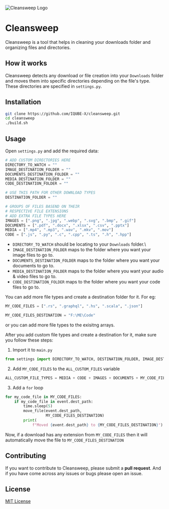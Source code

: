 ![Cleansweep Logo](https://i.ibb.co/ky2y99F/Untitled-design.png)

# Cleansweep

Cleansweep is a tool that helps in cleaning your downloads folder and organizing files and directories.

## How it works

Cleansweep detects any download or file creation into your `Downloads` folder and moves them into specific directories depending on the file's type. These directories are specified in `settings.py`.

## Installation

```bash
git clone https://github.com/IQUBE-X/cleansweep.git
cd cleansweep
./build.sh
```

## Usage

Open `settings.py` and add the required data:

```py
# ADD CUSTOM DIRECTORIES HERE
DIRECTORY_TO_WATCH = ""
IMAGE_DESTINATION_FOLDER = ""
DOCUMENTS_DESTINATION_FOLDER = ""
MEDIA_DESTINATION_FOLDER = ""
CODE_DESTINATION_FOLDER = ""

# USE THIS PATH FOR OTHER DOWNLOAD TYPES
DESTINATION_FOLDER = ""

# GROUPS OF FILES BASEND ON THEIR
# RESPECTIVE FILE EXTENSIONS
# ADD EXTRA FILE TYPES HERE
IMAGES = [".png", ".jpg", ".webp", ".svg", ".bmp", ".gif"]
DOCUMENTS = [".pdf", ".docx", ".xlsx", ".csv", ".pptx"]
MEDIA = [".mp4", ".mp3", ".wav", ".mkv", ".mov"]
CODE = [".js", ".py", ".c", ".cpp", ".ts", ".h", ".hpp"]
```

- `DIRECTORY_TO_WATCH` should be locating to your `Downloads` folder.\
- `IMAGE_DESTINATION_FOLDER` maps to the folder where you want your image files to go to.
- `DOCUMENTS_DESTINATION_FOLDER` maps to the folder where you want your documents to go to.
- `MEDIA_DESTINATION_FOLDER` maps to the folder where you want your audio & video files to go to.
- `CODE_DESTINATION_FOLDER` maps to the folder where you want your code files to go to.

You can add more file types and create a destination folder for it. For eg:

```py
MY_CODE_FILES = [".rs", ".graphql", ".hs", ".scala", ".json"]

MY_CODE_FILES_DESTINATION = "F:\ME\Code"
```

or you can add more file types to the exisitng arrays.

After you add custom file types and create a destination for it, make sure you follow these steps:

1. Import it to `main.py`

```py
from settings import DIRECTORY_TO_WATCH, DESTINATION_FOLDER, IMAGE_DESTINATION_FOLDER, CODE_DESTINATION_FOLDER, MEDIA_DESTINATION_FOLDER, DOCUMENTS_DESTINATION_FOLDER, MEDIA, IMAGES, DOCUMENTS, CODE, MY_CODE_FILES, MY_CODE_FILES_DESTINATION
```

2. Add `MY_CODE_FILES` to the `ALL_CUSTOM_FILES` variable

```py
ALL_CUSTOM_FILE_TYPES = MEDIA + CODE + IMAGES + DOCUMENTS + MY_CODE_FILES
```

3. Add a `for` loop

```py
for my_code_file in MY_CODE_FILES:
    if my_code_file in event.dest_path:
        time.sleep(5)
        move_file(event.dest_path,
                  MY_CODE_FILES_DESTINATION)
        print(
            f"Moved {event.dest_path} to {MY_CODE_FILES_DESTINATION}")
```

Now, if a download has any extension from `MY_CODE_FILES` then it will automatically move the file to `MY_CODE_FILES_DESTINATION`

## Contributing

If you want to contribute to Cleansweep, please submit a **pull request**. And if you have come across any issues or bugs please open an issue.

## License

[MIT License](https://opensource.org/licenses/MIT)
